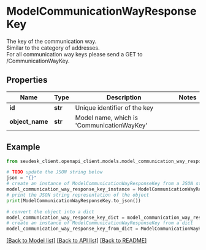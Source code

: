 # ModelCommunicationWayResponseKey

The key of the communication way.<br> Similar to the category of addresses.<br> For all communication way keys please send a GET to /CommunicationWayKey.

## Properties

Name | Type | Description | Notes
------------ | ------------- | ------------- | -------------
**id** | **str** | Unique identifier of the key | 
**object_name** | **str** | Model name, which is &#39;CommunicationWayKey&#39; | 

## Example

```python
from sevdesk_client.openapi_client.models.model_communication_way_response_key import ModelCommunicationWayResponseKey

# TODO update the JSON string below
json = "{}"
# create an instance of ModelCommunicationWayResponseKey from a JSON string
model_communication_way_response_key_instance = ModelCommunicationWayResponseKey.from_json(json)
# print the JSON string representation of the object
print(ModelCommunicationWayResponseKey.to_json())

# convert the object into a dict
model_communication_way_response_key_dict = model_communication_way_response_key_instance.to_dict()
# create an instance of ModelCommunicationWayResponseKey from a dict
model_communication_way_response_key_from_dict = ModelCommunicationWayResponseKey.from_dict(model_communication_way_response_key_dict)
```
[[Back to Model list]](../README.md#documentation-for-models) [[Back to API list]](../README.md#documentation-for-api-endpoints) [[Back to README]](../README.md)


